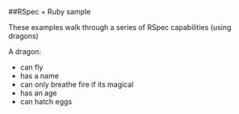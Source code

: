 ##RSpec + Ruby sample

These examples walk through a series of RSpec capabilities (using dragons)

A dragon:
  - can fly
  - has a name
  - can only breathe fire if its magical
  - has an age
  - can hatch eggs
